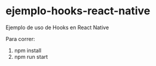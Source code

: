 # ejemplo-hooks-react-native
Ejemplo de uso de Hooks en React Native

Para correr:
1. npm install
2. npm run start
